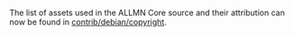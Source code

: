 The list of assets used in the ALLMN Core source and their attribution can now be found in [contrib/debian/copyright](../contrib/debian/copyright).

